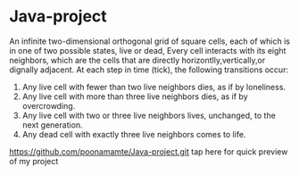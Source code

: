 # Java-project
An infinite two-dimensional orthogonal grid of square cells, each of which is in one of two possible states,
live or dead, Every cell interacts with its eight neighbors, which are the cells that are directly horizontlly,vertically,or dignally adjacent.
At each step in time (tick), the following transitions occur:
1. Any live cell with fewer than two live neighbors dies, as if by loneliness.
2. Any live cell with more than three live neighbors dies, as if by overcrowding.
3. Any live cell with two or three live neighbors lives, unchanged, to the next generation.
4. Any dead cell with exactly three live neighbors comes to life.

https://github.com/poonamamte/Java-project.git tap here for quick preview of my project
